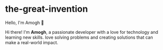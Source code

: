 # the-great-invention
Hello, I'm Amogh 👋

Hi there! I'm **Amogh**, a passionate developer with a love for technology and learning new skills. love solving problems and creating solutions that can make a real-world impact.

